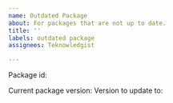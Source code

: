 ```yaml
---
name: Outdated Package
about: For packages that are not up to date.
title: ''
labels: outdated package
assignees: Teknowledgist

---
```


<!--- Fill in the title above with the package id like so: (packageID) outdated -->

<!-- Id of the package that is out of date  -->
Package id:

<!-- Optional -->
Current package version: 
Version to update to:
